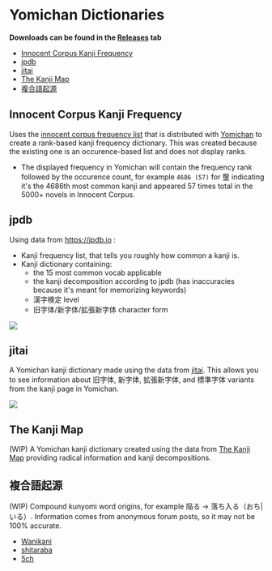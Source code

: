 # Yomichan Dictionaries <!-- omit in toc -->

**Downloads can be found in the [Releases](https://github.com/MarvNC/yomichan-kanji-dictionaries/releases) tab**

- [Innocent Corpus Kanji Frequency](#innocent-corpus-kanji-frequency)
- [jpdb](#jpdb)
- [jitai](#jitai)
- [The Kanji Map](#the-kanji-map)
- [複合語起源](#複合語起源)

## Innocent Corpus Kanji Frequency

Uses the [innocent corpus frequency list](https://web.archive.org/web/20190309073023/https://forum.koohii.com/thread-9459.html#pid168613) that is distributed with [Yomichan](https://github.com/FooSoft/yomichan#dictionaries) to create a rank-based kanji frequency dictionary. This was created because the existing one is an occurence-based list and does not display ranks.

- The displayed frequency in Yomichan will contain the frequency rank followed by the occurence count, for example `4686 (57)` for 壟 indicating it's the 4686th most common kanji and appeared 57 times total in the 5000+ novels in Innocent Corpus.

## jpdb

Using data from https://jpdb.io :

- Kanji frequency list, that tells you roughly how common a kanji is.
- Kanji dictionary containing:
  - the 15 most common vocab applicable
  - the kanji decomposition according to jpdb (has inaccuracies because it's meant for memorizing keywords)
  - 漢字検定 level
  - 旧字体/新字体/拡張新字体 character form

![](!images/chrome_%E4%B9%B1_-_Yomichan_Search_-_Google_Chrome_2022-08-10_19-29-01.png)

## jitai

A Yomichan kanji dictionary made using the data from [jitai](https://github.com/epistularum/jitai). This allows you to see information about 旧字体, 新字体, 拡張新字体, and 標準字体 variants from the kanji page in Yomichan.

![](!images/chrome_%E4%B9%B1_-_Yomichan_Search_-_Google_Chrome_2022-08-10_19-28-54.png)

## The Kanji Map

(WIP) A Yomichan kanji dictionary created using the data from [The Kanji Map](https://github.com/gabor-kovacs/the-kanji-map) providing radical information and kanji decompositions.

## 複合語起源

(WIP) Compound kunyomi word origins, for example 陥る -> 落ち入る（おち|いる）. Information comes from anonymous forum posts, so it may not be 100% accurate.

- [Wanikani](https://community.wanikani.com/t/special-kanji-words-derived-from-other-words/35655)
- [shitaraba](https://jbbs.shitaraba.net/bbs/read.cgi/study/10958/1299762655/)
- [5ch](https://academy6.5ch.net/test/read.cgi/gengo/1228873581/)
